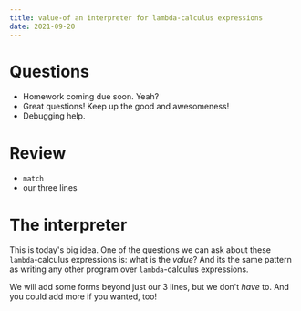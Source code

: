 ```yaml
---
title: value-of an interpreter for lambda-calculus expressions
date: 2021-09-20
---
```


# Questions

-   Homework coming due soon. Yeah?
-   Great questions! Keep up the good and awesomeness!
-   Debugging help.

# Review

-   `match`
-   our three lines

# The interpreter

This is today\'s big idea. One of the questions we can ask about these
`lambda`-calculus expressions is: what is the *value*? And its the same
pattern as writing any other program over `lambda`-calculus expressions.

We will add some forms beyond just our 3 lines, but we don\'t *have* to.
And you could add more if you wanted, too!
